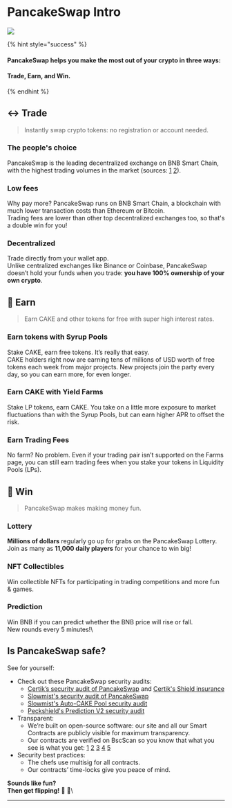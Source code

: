 # PancakeSwap Intro

![](<.gitbook/assets/masthead-twitter-3- (1).png>)

{% hint style="success" %}
#### PancakeSwap helps you make the most out of your crypto in three ways:

#### Trade, Earn, and Win.
{% endhint %}

## ↔️ Trade

> Instantly swap crypto tokens: no registration or account needed.

### The people's choice

PancakeSwap is the leading decentralized exchange on BNB Smart Chain, with the highest trading volumes in the market (sources: [1](https://www.coingecko.com/en/exchanges/decentralized) [2](https://coinmarketcap.com/rankings/exchanges/dex/)).

### Low fees

Why pay more? PancakeSwap runs on BNB Smart Chain, a blockchain with much lower transaction costs than Ethereum or Bitcoin. \
Trading fees are lower than other top decentralized exchanges too, so that's a double win for you!

### Decentralized

Trade directly from your wallet app. \
Unlike centralized exchanges like Binance or Coinbase, PancakeSwap doesn’t hold your funds when you trade: **you have 100% ownership of your own crypto**.&#x20;

## 💸 Earn

> Earn CAKE and other tokens for free with super high interest rates.

### Earn tokens with Syrup Pools

Stake CAKE, earn free tokens. It’s really that easy. \
CAKE holders right now are earning tens of millions of USD worth of free tokens each week from major projects. New projects join the party every day, so you can earn more, for even longer.

### Earn CAKE with Yield Farms

Stake LP tokens, earn CAKE. You take on a little more exposure to market fluctuations than with the Syrup Pools, but can earn higher APR to offset the risk.

### Earn Trading Fees

No farm? No problem. Even if your trading pair isn’t supported on the Farms page, you can still earn trading fees when you stake your tokens in Liquidity Pools (LPs).

## 🎲 Win

> PancakeSwap makes making money fun.

### Lottery&#x20;

**Millions of dollars** regularly go up for grabs on the PancakeSwap Lottery. \
Join as many as **11,000 daily players** for your chance to win big!

### NFT Collectibles&#x20;

Win collectible NFTs for participating in trading competitions and more fun & games.

### Prediction

Win BNB if you can predict whether the BNB price will rise or fall.\
New rounds every 5 minutes!\


## Is PancakeSwap safe?

See for yourself:

* Check out these PancakeSwap security audits:&#x20;
  * [Certik’s security audit of PancakeSwap](https://www.certik.org/projects/pancakeswap) and [Certik's Shield insurance](https://shield.certik.foundation)
  * [Slowmist's security audit of PancakeSwap](https://github.com/slowmist/Knowledge-Base/blob/master/open-report/Smart%20Contract%20Security%20Audit%20Report%20%20-%20PancakeSwap.pdf)
  * [Slowmist's Auto-CAKE Pool security audit](https://github.com/slowmist/Knowledge-Base/blob/master/open-report/Smart%20Contract%20Security%20Audit%20Report%20-%20CakeVault.pdf)
  * [Peckshield's Prediction V2 security audit](https://github.com/peckshield/publications/blob/master/audit\_reports/PeckShield-Audit-Report-PancakeSwap-PredictionV2-v1.0.pdf)
* Transparent:
  * We’re built on open-source software: our site and all our Smart Contracts are publicly visible for maximum transparency.&#x20;
  * Our contracts are verified on BscScan so you know that what you see is what you get: [1](https://bscscan.com/address/0x10ED43C718714eb63d5aA57B78B54704E256024E) [2](https://bscscan.com/address/0x73feaa1ee314f8c655e354234017be2193c9e24e#code) [3](https://bscscan.com/address/0xbcfccbde45ce874adcb698cc183debcf17952812) [4](https://bscscan.com/address/0x1b96b92314c44b159149f7e0303511fb2fc4774f#code) [5](https://bscscan.com/address/0x92E8CeB7eAeD69fB6E4d9dA43F605D2610214E68)&#x20;
* Security best practices:
  * The chefs use multisig for all contracts.
  * Our contracts’ time-locks give you peace of mind.



**Sounds like fun?**\
**Then get flipping!** 🐰 🥞\
****
